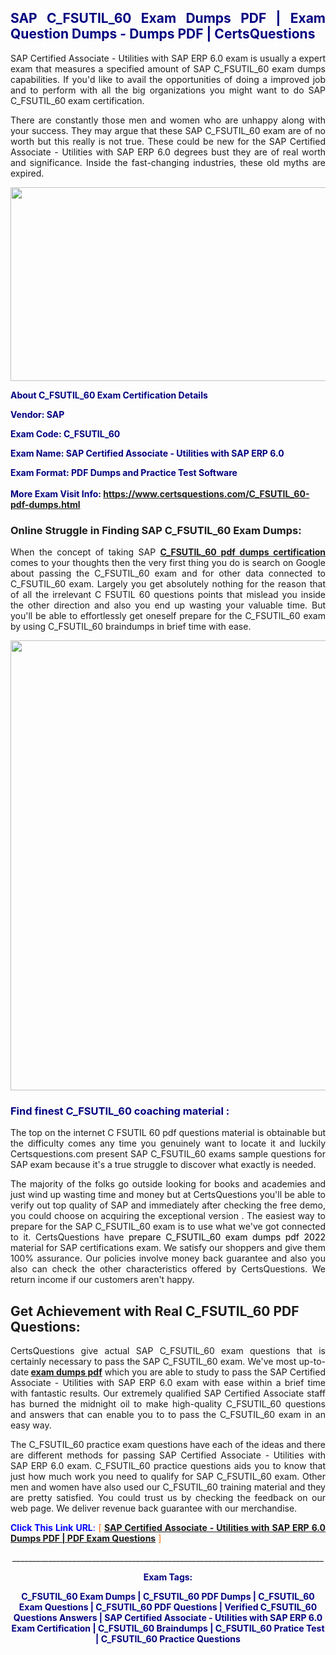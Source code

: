 <h2 style="text-align: justify;"><span style="color: #000080;">SAP C_FSUTIL_60 Exam Dumps PDF | Exam Question Dumps - Dumps PDF | CertsQuestions</span></h2>
<p style="text-align: justify;">SAP Certified Associate - Utilities with SAP ERP 6.0 exam is usually a expert exam that measures a specified amount of SAP  C_FSUTIL_60 exam dumps capabilities. If you'd like to avail the opportunities of doing a improved job and to perform with all the big organizations you might want to do SAP C_FSUTIL_60 exam certification.</p>
<p style="text-align: justify;">There are constantly those men and women who are unhappy along with your success. They may argue that these SAP  C_FSUTIL_60 exam are of no worth but this really is not true. These could be new for the SAP Certified Associate - Utilities with SAP ERP 6.0 degrees bust they are of real worth and significance. Inside the fast-changing industries, these old myths are expired.</p>
<p><img style="display: block; margin-left: auto; margin-right: auto;" src="https://i.imgur.com/eaP4ae9.png" width="840" height="310" /></p>
<p><span style="color: #000080;"><strong>About C_FSUTIL_60 Exam Certification Details</strong></span></p>
<p><span style="color: #000080;"><strong>Vendor: SAP<br /></strong></span></p>
<p><span style="color: #000080;"><strong>Exam Code: C_FSUTIL_60</strong></span></p>
<p><span style="color: #000080;"><strong>Exam Name: SAP Certified Associate - Utilities with SAP ERP 6.0</strong></span></p>
<p><span style="color: #000080;"><strong>Exam Format: PDF Dumps and Practice Test Software<br /><br />More Exam Visit Info: <span style="color: #ff6600;"><a href="https://www.certsquestions.com/C_FSUTIL_60-pdf-dumps.html">https://www.certsquestions.com/C_FSUTIL_60-pdf-dumps.html</a></span></strong></span></p>
<h3>Online Struggle in Finding SAP C_FSUTIL_60 Exam Dumps:</h3>
<p style="text-align: justify;">When the concept of taking SAP <a href="https://www.certsquestions.com/C_FSUTIL_60-pdf-dumps.html"><strong> C_FSUTIL_60 pdf dumps certification</strong></a> comes to your thoughts then the very first thing you do is search on Google about passing the C_FSUTIL_60 exam and for other data connected to C_FSUTIL_60 exam. Largely you get absolutely nothing for the reason that of all the irrelevant C FSUTIL 60 questions points that mislead you inside the other direction and also you end up wasting your valuable time. But you'll be able to effortlessly get oneself prepare for the C_FSUTIL_60 exam by using C_FSUTIL_60 braindumps in brief time with ease.</p>
<p><a href="https://www.certsquestions.com/C_FSUTIL_60-pdf-dumps.html"><img style="display: block; margin-left: auto; margin-right: auto;" src="https://i.imgur.com/pxhoKQ2.png" width="720" /></a></p>
<h3><span style="color: #000080;">Find finest  C_FSUTIL_60 coaching material :</span></h3>
<p style="text-align: justify;">The top on the internet C FSUTIL 60 pdf questions material is obtainable but the difficulty comes any time you genuinely want to locate it and luckily Certsquestions.com present SAP C_FSUTIL_60 exams sample questions for SAP  exam because it's a true struggle to discover what exactly is needed.</p>
<p style="text-align: justify;">The majority of the folks go outside looking for books and academies and just wind up wasting time and money but at CertsQuestions you'll be able to verify out top quality of SAP  and immediately after checking the free demo, you could choose on acquiring the exceptional version . The easiest way to prepare for the SAP C_FSUTIL_60 exam is to use what we've got connected to it. CertsQuestions have <span style="color: #000000;">prepare C_FSUTIL_60 exam dumps pdf 2022</span> material for SAP certifications exam. We satisfy our shoppers and give them 100% assurance. Our policies involve money back guarantee and also you also can check the other characteristics offered by CertsQuestions. We return income if our customers aren't happy.</p>
<h2>Get Achievement with Real C_FSUTIL_60 PDF Questions:</h2>
<p style="text-align: justify;">CertsQuestions give actual SAP C_FSUTIL_60 exam questions that is certainly necessary to pass the SAP  C_FSUTIL_60 exam. We've most up-to-date<strong>&nbsp;<a href="https://www.certsquestions.com/">exam dumps pdf</a></strong>&nbsp;which you are able to study to pass the SAP Certified Associate - Utilities with SAP ERP 6.0 exam with ease within a brief time with fantastic results. Our extremely qualified SAP Certified Associate staff has burned the midnight oil to make high-quality C_FSUTIL_60 questions and answers that can enable you to to pass the C_FSUTIL_60 exam in an easy way.</p>
<p style="text-align: justify;">The C_FSUTIL_60 practice exam questions have each of the ideas and there are different methods for passing SAP Certified Associate - Utilities with SAP ERP 6.0 exam. C_FSUTIL_60 practice questions aids you to know that just how much work you need to qualify for SAP  C_FSUTIL_60 exam. Other men and women have also used our C_FSUTIL_60 training material and they are pretty satisfied. You could trust us by checking the feedback on our web page. We deliver revenue back guarantee with our merchandise.</p>
<p style="text-align: justify;"><span style="color: #0000ff;"><strong>Click This Link URL</strong>:</span> <span style="color: #ff6600;">[ <strong><a href="https://www.certsquestions.com/sap-certified-associate-certification.html">SAP Certified Associate - Utilities with SAP ERP 6.0 Dumps PDF | PDF Exam Questions</a></strong> ]</span></p>
<p style="text-align: center;">______________________________________________________________________________</p>
<p style="text-align: center;"><span style="color: #000080;"><strong>Exam Tags:</strong></span></p>
<p style="text-align: center;"><span style="color: #000080;"><strong>C_FSUTIL_60 Exam Dumps | C_FSUTIL_60 PDF Dumps | C_FSUTIL_60 Exam Questions | C_FSUTIL_60 PDF Questions | Verified C_FSUTIL_60 Questions Answers | SAP Certified Associate - Utilities with SAP ERP 6.0 Exam Certification | C_FSUTIL_60 Braindumps | C_FSUTIL_60 Pratice Test | C_FSUTIL_60 Practice Questions</strong></span></p>
